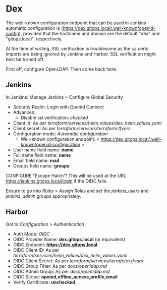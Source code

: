 # Dex

The well-known configuration endpoint that can be used in Jenkins automatic
configuration is (https://dex.gitops.local/.well-known/openid-config),
provided that the hostname and domain are the default "dex" and "gitops.local",
respectively.

At the time of writing, SSL verification is troublesome as the ca certs imports
are being ignored by Jenkins and Harbor. SSL verification might best be turned
off.

First off, configure OpenLDAP. Then come back here.

## Jenkins

In Jenkins: Manage Jenkins > Configure Global Security

- Security Realm: Login with Openid Connect
- Advanced:
  - Disable ssl verification: _checked_
- Client id: As per _terraform/services/helm_values/dex_helm_values.yaml_
- Client secret: As per _terraform/services/terraform.tfvars_
- Configuration mode: _Automatic configuration_
  - Well-known configuration endpoint:
    < https://dex.gitops.local/.well-known/openid-configuration >
- User name field name: __name__
- Full name field name: __name__
- Email field name: __mail__
- Groups field name: __groups__

CONFIGURE "Escape Hatch"! This will be used at the URL
<https://jenkins.gitops.local/login> if the OIDC fails.

Ensure to go into _Roles > Assign Roles_ and set the _jenkins_users_ and
_jenkins_admin_ groups appropriately.

## Harbor

Got to _Configuration > Authentication_

- Auth Mode: _OIDC_
- OIDC Provider Name: __dex.gitops.local__ (or equivalent)
- OIDC Endpoint: __https://dex.gitops.local__
- OIDC Client ID: As per _terraform/services/helm_values/dex_helm_values.yaml_
- OIDC Client Secret: As per _terraform/services/terraform.tfvars_
- OIDC Group Filter: As per _docs/openldap.md_
- OIDC Admin Group: As per _docs/openldap.md_
- OIDC Scope: __openid,offline_access,profile,email__
- Verify Certificate: __unchecked__.

